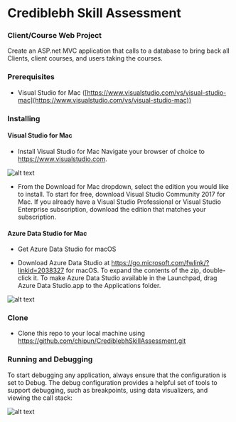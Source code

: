 # Crediblebh Skill Assessment

### Client/Course Web Project

Create an ASP.net MVC application that calls to a database to bring back all Clients, client courses, and users taking the courses. 

### Prerequisites

- Visual Studio for Mac ([https://www.visualstudio.com/vs/visual-studio-mac](https://www.visualstudio.com/vs/visual-studio-mac))


### Installing

#### Visual Studio for Mac 

- Install Visual Studio for Mac Navigate your browser of choice to https://www.visualstudio.com.

![alt text](https://tutorials.visualstudio.com/vs4mac-install/images/20Download.gif "Logo Title Text 1")


- From the Download for Mac dropdown, select the edition you would like to install. To start for free, download Visual Studio Community 2017 for Mac. If you already have a Visual Studio Professional or Visual Studio Enterprise subscription, download the edition that matches your subscription.

#### Azure Data Studio for Mac

- Get Azure Data Studio for macOS

- Download Azure Data Studio at https://go.microsoft.com/fwlink/?linkid=2038327 for macOS.
To expand the contents of the zip, double-click it.
To make Azure Data Studio available in the Launchpad, drag Azure Data Studio.app to the Applications folder.

![alt text](https://docs.microsoft.com/en-us/sql/azure-data-studio/media/tutorial-sql-editor/insight-open-dashboard.png?view=sql-server-2017 "Logo Title Text 1")


### Clone

- Clone this repo to your local machine using https://github.com/chipun/CrediblebhSkillAssessment.git


### Running and Debugging

To start debugging any application, always ensure that the configuration is set to Debug. The debug configuration provides a helpful set of tools to support debugging, such as breakpoints, using data visualizers, and viewing the call stack:

![alt text](https://docs.microsoft.com/en-us/visualstudio/mac/media/debugging-image_0.png "Logo Title Text 1")



